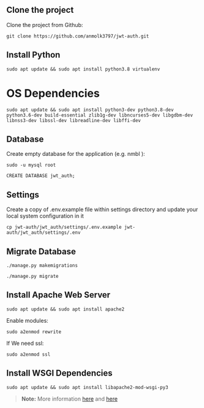 ## Clone the project
Clone the project from Github:

    git clone https://github.com/anmolk3797/jwt-auth.git


## Install Python
    
    sudo apt update && sudo apt install python3.8 virtualenv


# OS Dependencies

    sudo apt update && sudo apt install python3-dev python3.8-dev python3.6-dev build-essential zlib1g-dev libncurses5-dev libgdbm-dev libnss3-dev libssl-dev libreadline-dev libffi-dev



## Database    
Create empty database for the application (e.g. nmbl ):

    sudo -u mysql root

    CREATE DATABASE jwt_auth;


## Settings
Create a copy of .env.example file within settings directory and update your local system configuration in it

    cp jwt-auth/jwt_auth/settings/.env.example jwt-auth/jwt_auth/settings/.env


## Migrate Database

    ./manage.py makemigrations
    
    ./manage.py migrate


## Install Apache Web Server

    sudo apt update && sudo apt install apache2

Enable modules:

    sudo a2enmod rewrite

If We need ssl:

    sudo a2enmod ssl

## Install WSGI Dependencies

    sudo apt update && sudo apt install libapache2-mod-wsgi-py3

    
> **Note:** More information [here](https://docs.djangoproject.com/en/2.1/howto/deployment/wsgi/modwsgi/) and [here](https://www.digitalocean.com/community/tutorials/how-to-serve-django-applications-with-apache-and-mod_wsgi-on-debian-8)

